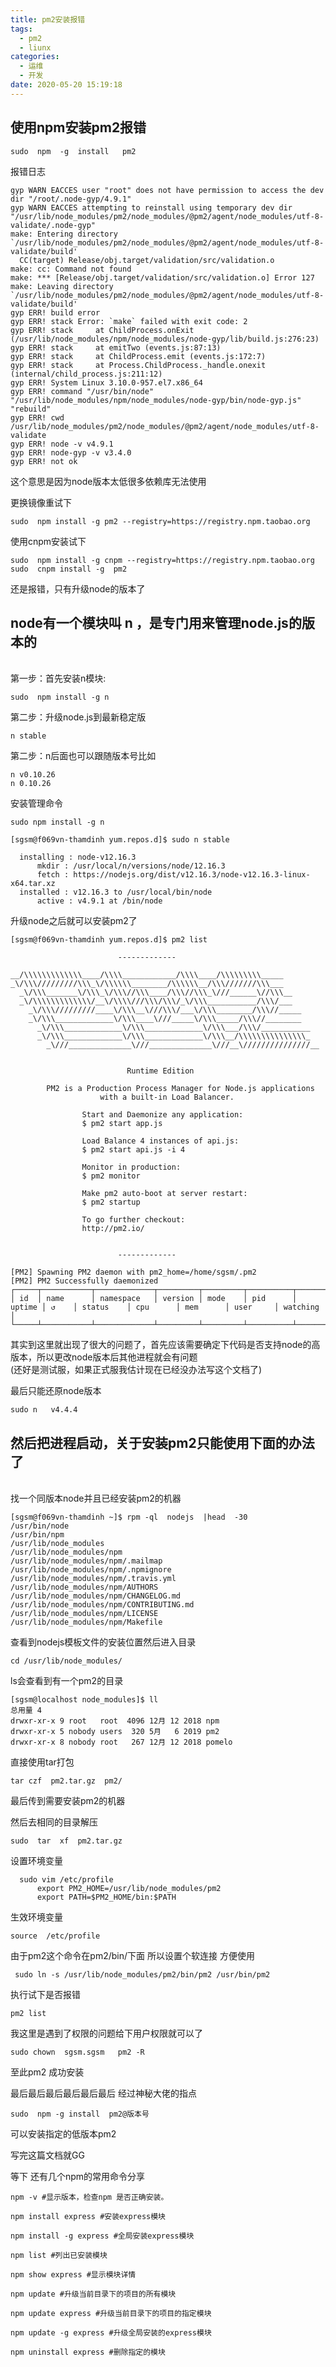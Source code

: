 ```yaml
---
title: pm2安装报错
tags:
  - pm2
  - liunx
categories:
  - 运维
  - 开发
date: 2020-05-20 15:19:18
---
```

## 使用npm安装pm2报错

    sudo  npm  -g  install   pm2  

报错日志

    gyp WARN EACCES user "root" does not have permission to access the dev dir "/root/.node-gyp/4.9.1"
    gyp WARN EACCES attempting to reinstall using temporary dev dir "/usr/lib/node_modules/pm2/node_modules/@pm2/agent/node_modules/utf-8-validate/.node-gyp"
    make: Entering directory `/usr/lib/node_modules/pm2/node_modules/@pm2/agent/node_modules/utf-8-validate/build'
      CC(target) Release/obj.target/validation/src/validation.o
    make: cc: Command not found
    make: *** [Release/obj.target/validation/src/validation.o] Error 127
    make: Leaving directory `/usr/lib/node_modules/pm2/node_modules/@pm2/agent/node_modules/utf-8-validate/build'
    gyp ERR! build error 
    gyp ERR! stack Error: `make` failed with exit code: 2
    gyp ERR! stack     at ChildProcess.onExit (/usr/lib/node_modules/npm/node_modules/node-gyp/lib/build.js:276:23)
    gyp ERR! stack     at emitTwo (events.js:87:13)
    gyp ERR! stack     at ChildProcess.emit (events.js:172:7)
    gyp ERR! stack     at Process.ChildProcess._handle.onexit (internal/child_process.js:211:12)
    gyp ERR! System Linux 3.10.0-957.el7.x86_64
    gyp ERR! command "/usr/bin/node" "/usr/lib/node_modules/npm/node_modules/node-gyp/bin/node-gyp.js" "rebuild"
    gyp ERR! cwd /usr/lib/node_modules/pm2/node_modules/@pm2/agent/node_modules/utf-8-validate
    gyp ERR! node -v v4.9.1
    gyp ERR! node-gyp -v v3.4.0
    gyp ERR! not ok 

这个意思是因为node版本太低很多依赖库无法使用

更换镜像重试下

    sudo  npm install -g pm2 --registry=https://registry.npm.taobao.org  

使用cnpm安装试下

    sudo  npm install -g cnpm --registry=https://registry.npm.taobao.org  
    sudo  cnpm install -g  pm2


还是报错，只有升级node的版本了

## node有一个模块叫 n ，是专门用来管理node.js的版本的    
<br/>第一步：首先安装n模块:<br/>

    sudo  npm install -g n

第二步：升级node.js到最新稳定版

    n stable

第二步：n后面也可以跟随版本号比如

    n v0.10.26
    n 0.10.26



安装管理命令

    sudo npm install -g n  

    [sgsm@f069vn-thamdinh yum.repos.d]$ sudo n stable

      installing : node-v12.16.3
          mkdir : /usr/local/n/versions/node/12.16.3
          fetch : https://nodejs.org/dist/v12.16.3/node-v12.16.3-linux-x64.tar.xz
      installed : v12.16.3 to /usr/local/bin/node
          active : v4.9.1 at /bin/node

升级node之后就可以安装pm2了

    [sgsm@f069vn-thamdinh yum.repos.d]$ pm2 list             

                            -------------

    __/\\\\\\\\\\\\\____/\\\\____________/\\\\____/\\\\\\\\\_____
    _\/\\\/////////\\\_\/\\\\\\________/\\\\\\__/\\\///////\\\___
      _\/\\\_______\/\\\_\/\\\//\\\____/\\\//\\\_\///______\//\\\__
      _\/\\\\\\\\\\\\\/__\/\\\\///\\\/\\\/_\/\\\___________/\\\/___
        _\/\\\/////////____\/\\\__\///\\\/___\/\\\________/\\\//_____
        _\/\\\_____________\/\\\____\///_____\/\\\_____/\\\//________
          _\/\\\_____________\/\\\_____________\/\\\___/\\\/___________
          _\/\\\_____________\/\\\_____________\/\\\__/\\\\\\\\\\\\\\\_
            _\///______________\///______________\///__\///////////////__


                              Runtime Edition

            PM2 is a Production Process Manager for Node.js applications
                        with a built-in Load Balancer.

                    Start and Daemonize any application:
                    $ pm2 start app.js

                    Load Balance 4 instances of api.js:
                    $ pm2 start api.js -i 4

                    Monitor in production:
                    $ pm2 monitor

                    Make pm2 auto-boot at server restart:
                    $ pm2 startup

                    To go further checkout:
                    http://pm2.io/


                            -------------

    [PM2] Spawning PM2 daemon with pm2_home=/home/sgsm/.pm2
    [PM2] PM2 Successfully daemonized
    ┌─────┬───────────┬─────────────┬─────────┬─────────┬──────────┬────────┬──────┬───────────┬──────────┬──────────┬──────────┬──────────┐
    │ id  │ name      │ namespace   │ version │ mode    │ pid      │ uptime │ ↺    │ status    │ cpu      │ mem      │ user     │ watching │
    └─────┴───────────┴─────────────┴─────────┴─────────┴──────────┴────────┴──────┴───────────┴──────────┴──────────┴──────────┴──────────┘

其实到这里就出现了很大的问题了，首先应该需要确定下代码是否支持node的高版本，所以更改node版本后其他进程就会有问题
<br/>(还好是测试服，如果正式服我估计现在已经没办法写这个文档了)<br/>

最后只能还原node版本

    sudo n   v4.4.4

## 然后把进程启动，关于安装pm2只能使用下面的办法了
<br/>找一个同版本node并且已经安装pm2的机器<br/>

    [sgsm@f069vn-thamdinh ~]$ rpm -ql  nodejs  |head  -30
    /usr/bin/node
    /usr/bin/npm
    /usr/lib/node_modules
    /usr/lib/node_modules/npm
    /usr/lib/node_modules/npm/.mailmap
    /usr/lib/node_modules/npm/.npmignore
    /usr/lib/node_modules/npm/.travis.yml
    /usr/lib/node_modules/npm/AUTHORS
    /usr/lib/node_modules/npm/CHANGELOG.md
    /usr/lib/node_modules/npm/CONTRIBUTING.md
    /usr/lib/node_modules/npm/LICENSE
    /usr/lib/node_modules/npm/Makefile

查看到nodejs模板文件的安装位置然后进入目录

    cd /usr/lib/node_modules/

ls会查看到有一个pm2的目录

    [sgsm@localhost node_modules]$ ll
    总用量 4
    drwxr-xr-x 9 root   root  4096 12月 12 2018 npm
    drwxr-xr-x 5 nobody users  320 5月   6 2019 pm2
    drwxr-xr-x 8 nobody root   267 12月 12 2018 pomelo

直接使用tar打包

    tar czf  pm2.tar.gz  pm2/

最后传到需要安装pm2的机器

然后去相同的目录解压

    sudo  tar  xf  pm2.tar.gz 

设置环境变量

      sudo vim /etc/profile
          export PM2_HOME=/usr/lib/node_modules/pm2
          export PATH=$PM2_HOME/bin:$PATH

生效环境变量

    source  /etc/profile

由于pm2这个命令在pm2/bin/下面 所以设置个软连接 方便使用

     sudo ln -s /usr/lib/node_modules/pm2/bin/pm2 /usr/bin/pm2

执行试下是否报错 

    pm2 list 

我这里是遇到了权限的问题给下用户权限就可以了

    sudo chown  sgsm.sgsm   pm2 -R

至此pm2 成功安装


最后最后最后最后最后最后  经过神秘大佬的指点

    sudo  npm -g install  pm2@版本号

可以安装指定的低版本pm2

写完这篇文档就GG

等下 还有几个npm的常用命令分享

    npm -v #显示版本，检查npm 是否正确安装。

    npm install express #安装express模块

    npm install -g express #全局安装express模块

    npm list #列出已安装模块

    npm show express #显示模块详情

    npm update #升级当前目录下的项目的所有模块

    npm update express #升级当前目录下的项目的指定模块

    npm update -g express #升级全局安装的express模块

    npm uninstall express #删除指定的模块
